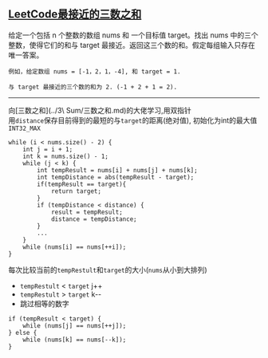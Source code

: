 ## [LeetCode最接近的三数之和](https://leetcode-cn.com/problems/3sum-closest/)

给定一个包括 n 个整数的数组 nums 和 一个目标值 target。找出 nums 中的三个整数，使得它们的和与 target 最接近。返回这三个数的和。假定每组输入只存在唯一答案。
```
例如，给定数组 nums = [-1，2，1，-4], 和 target = 1.

与 target 最接近的三个数的和为 2. (-1 + 2 + 1 = 2).
```
***
向[三数之和](../3\ Sum/三数之和.md)的大佬学习,用双指针        
用`distance`保存目前得到的最短的与`target`的距离(绝对值), 初始化为int的最大值`INT32_MAX`
```
while (i < nums.size() - 2) {
    int j = i + 1;
    int k = nums.size() - 1;
    while (j < k) {
        int tempResult = nums[i] + nums[j] + nums[k];
        int tempDistance = abs(tempResult - target);
        if(tempResult == target){
            return target;
        }
        if (tempDistance < distance) {
            result = tempResult;
            distance = tempDistance;
        }
        ...
    }
    while (nums[i] == nums[++i]);
}
```
每次比较当前的`tempRestult`和`target`的大小(`nums`从小到大排列)
- `tempRestult` < `target`  j++
- `tempRestult` > `target`  k-- 
- 跳过相等的数字
```
if (tempResult < target) {
    while (nums[j] == nums[++j]);
} else {
    while (nums[k] == nums[--k]);
}
```